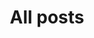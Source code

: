 ---
title: All posts
description: List of all blog posts on muratov.space
image: /images/preview.jpg
---